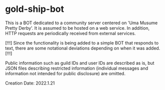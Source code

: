 # gold-ship-bot
This is a BOT dedicated to a community server centered on 'Uma Musume Pretty Derby'.
It is assumed to be hosted on a web service.
In addition, HTTP requests are periodically received from external services.

[!!!] 
Since the functionality is being added to a simple BOT that responds to text, there are some notational deviations depending on when it was added.
[!!!]

Public information such as guild IDs and user IDs are described as is, but JSON files describing restricted information (individual messages and information not intended for public disclosure) are omitted.

Creation Date: 2022.1.21